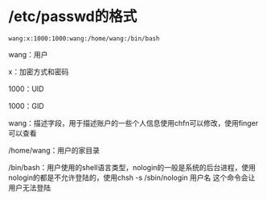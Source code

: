 
# **/etc/passwd的格式**
```
wang:x:1000:1000:wang:/home/wang:/bin/bash
```
wang：用户

x：加密方式和密码

1000：UID

1000：GID

wang：描述字段，用于描述账户的一些个人信息使用chfn可以修改，使用finger可以查看

/home/wang：用户的家目录

/bin/bash：用户使用的shell语言类型，nologin的一般是系统的后台进程，使用nologin的都是不允许登陆的，使用chsh  -s   /sbin/nologin  用户名  这个命令会让用户无法登陆